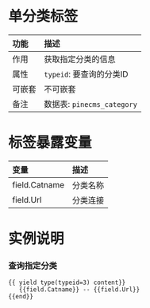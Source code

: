 # 单分类标签
|功能| 描述|
| :------------- |:-------------|
| 作用      | 获取指定分类的信息 |
| 属性      | `typeid`: 要查询的分类ID   |  
| 可嵌套 | 不可嵌套 |
| 备注 | 数据表: `pinecms_category` |   


# 标签暴露变量

|变量| 描述|
| :------------- |:-------------|
| field.Catname | 分类名称 |
| field.Url | 分类连接 |

# 实例说明 

### 查询指定分类
```jettemplatelanguage
{{ yield type(typeid=3) content}}
   {{field.Catname}} -- {{field.Url}}
{{end}}
```

